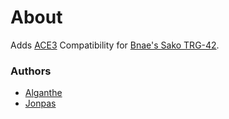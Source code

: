 # About

Adds [ACE3](https://github.com/acemod/ACE3) Compatibility for [Bnae's Sako TRG-42](https://forums.bohemia.net/forums/topic/196809-project-infinite-v10/).

### Authors

- [Alganthe](http://github.com/alganthe)
- [Jonpas](http://github.com/jonpas)
